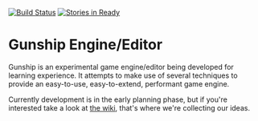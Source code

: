 [![Build Status](https://travis-ci.org/excaliburHisSheath/Gunship.svg?branch=master)](https://travis-ci.org/excaliburHisSheath/Gunship)
[![Stories in Ready](https://badge.waffle.io/excaliburhissheath/gunship.png?label=ready&title=Ready)](https://waffle.io/excaliburhissheath/gunship)

Gunship Engine/Editor
=====================

Gunship is an experimental game engine/editor being developed for learning experience. It attempts to make use of several techniques to provide an easy-to-use, easy-to-extend, performant game engine.

Currently development is in the early planning phase, but if you're interested take a look at [the wiki](https://github.com/excaliburHisSheath/OpenGDK/wiki), that's where we're collecting our ideas.
